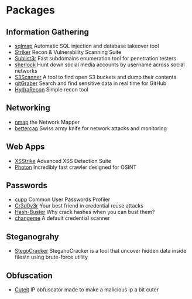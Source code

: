 # Packages

## Information Gathering

- [sqlmap](https://github.com/sqlmapproject/sqlmap)
  Automatic SQL injection and database takeover tool
- [Striker](https://github.com/s0md3v/Striker)
  Recon & Vulnerability Scanning Suite
- [Sublist3r](https://github.com/aboul3la/Sublist3r)
  Fast subdomains enumeration tool for penetration testers
- [sherlock](https://github.com/sherlock-project/sherlock)
  Hunt down social media accounts by username across social networks
- [S3Scanner](https://github.com/sa7mon/S3Scanner)
  A tool to find open S3 buckets and dump their contents
- [gitGraber](https://github.com/hisxo/gitGraber)
  Search and find sensitive data in real time for GitHub
- [HydraRecon](https://github.com/aufzayed/HydraRecon)
  Simple recon tool

## Networking

- [nmap](https://github.com/nmap/nmap)
  the Network Mapper
- [bettercap](https://github.com/bettercap/bettercap)
  Swiss army knife for network attacks and monitoring

## Web Apps

- [XSStrike](https://github.com/s0md3v/XSStrike)
  Advanced XSS Detection Suite
- [Photon](https://github.com/s0md3v/Photon)
  Incredibly fast crawler designed for OSINT

## Passwords

- [cupp](https://github.com/Mebus/cupp)
  Common User Passwords Profiler
- [Cr3d0v3r](https://github.com/D4Vinci/Cr3d0v3r)
  Your best friend in credential reuse attacks
- [Hash-Buster](https://github.com/s0md3v/Hash-Buster)
  Why crack hashes when you can bust them?
- [changeme](https://github.com/ztgrace/changeme)
  A default credential scanner

## Steganograhy
- [StegoCracker](https://github.com/W1LDN16H7/StegoCracker)
  SteganoCracker is a tool that uncover hidden data inside files\n using brute-force utility

## Obfuscation

- [Cuteit](https://github.com/D4Vinci/Cuteit)
  IP obfuscator made to make a malicious ip a bit cuter
